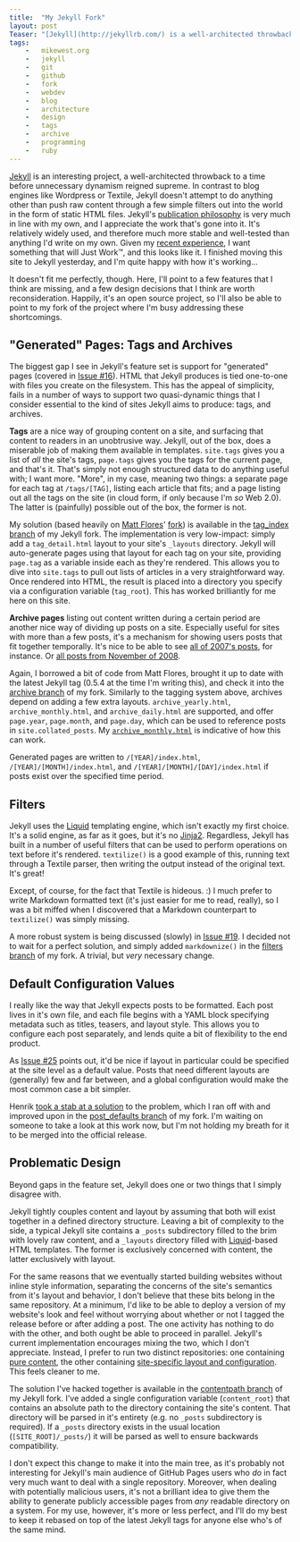 ```yaml
---
title:  "My Jekyll Fork"
layout: post
Teaser: "[Jekyll](http://jekyllrb.com/) is a well-architected throwback to a time before Wordpress, when men were men, and HTML was static.  I like the ideas it espouses, and have made a few improvements to it's core.  Here, I'll point out some highlights of my fork in the hopes that they see usage beyond this site."
tags:
    -   mikewest.org
    -   jekyll
    -   git
    -   github
    -   fork
    -   webdev
    -   blog
    -   architecture
    -   design
    -   tags
    -   archive
    -   programming
    -   ruby
---
```

[Jekyll](http://jekyllrb.com/) is an interesting project, a well-architected throwback to a time before unnecessary dynamism reigned supreme.  In contrast to blog engines like Wordpress or Textile, Jekyll doesn't attempt to do anything other than push raw content through a few simple filters out into the world in the form of static HTML files.  Jekyll's [publication philosophy][blh] is very much in line with my own, and I appreciate the work that's gone into it.  It's relatively widely used, and therefore much more stable and well-tested than anything I'd write on my own.  Given my [recent experience][yesterday], I want something that will Just Work™, and this looks like it.  I finished moving this site to Jekyll yesterday, and I'm quite happy with how it's working...

It doesn't fit me perfectly, though.  Here, I'll point to a few features that I think are missing, and a few design decisions that I think are worth reconsideration.  Happily, it's an open source project, so I'll also be able to point to my fork of the project where I'm busy addressing these shortcomings.

"Generated" Pages: Tags and Archives
------------------------------------

The biggest gap I see in Jekyll's feature set is support for "generated" pages (covered in [Issue #16][i16]).  HTML that Jekyll produces is tied one-to-one with files you create on the filesystem.  This has the appeal of simplicity, fails in a number of ways to support two quasi-dynamic things that I consider essential to the kind of sites Jekyll aims to produce: tags, and archives.

[i16]: http://github.com/mojombo/jekyll/issues#issue/16

**Tags** are a nice way of grouping content on a site, and surfacing that content to readers in an unobtrusive way.  Jekyll, out of the box, does a miserable job of making them available in templates.  `site.tags` gives you a list of _all_ the site's tags, `page.tags` gives you the tags for the current page, and that's it.  That's simply not enough structured data to do anything useful with; I want more.  "More", in my case, meaning two things: a separate page for each tag at `/tags/[TAG]`, listing each article that fits; and a page listing out all the tags on the site (in cloud form, if only because I'm _so_ Web 2.0).  The latter is (painfully) possible out of the box, the former is not.

My solution (based heavily on [Matt Flores][]' [fork][mffork]) is available in the [tag_index branch][tagindex] of my Jekyll fork.  The implementation is very low-impact: simply add a `tag_detail.html` layout to your site's `_layouts` directory.  Jekyll will auto-generate pages using that layout for each tag on your site, providing `page.tag` as a variable inside each as they're rendered.  This allows you to dive into `site.tags` to pull out lists of articles in a very straightforward way.  Once rendered into HTML, the result is placed into a directory you specify via a configuration variable (`tag_root`).  This has worked brilliantly for me here on this site.

[Matt Flores]:  http://matflores.com/
[mffork]:       http://github.com/matflores/jekyll/commit/abd0491c451b77bd119a0071457a362c35e6c2f6
[tagindex]:     http://github.com/mikewest/jekyll/tree/tag_index

**Archive pages** listing out content written during a certain period are another nice way of dividing up posts on a site.  Especially useful for sites with more than a few posts, it's a mechanism for showing users posts that fit together temporally.  It's nice to be able to see [all of 2007's posts][a2007], for instance.  Or [all posts from November of 2008][a200811].  

Again, I borrowed a bit of code from Matt Flores, brought it up to date with the latest Jekyll tag (0.5.4 at the time I'm writing this), and check it into the [archive branch][archive] of my fork.  Similarly to the tagging system above, archives depend on adding a few extra layouts.  `archive_yearly.html`, `archive_monthly.html`, and `archive_daily.html` are supported, and offer `page.year`, `page.month`, and `page.day`, which can be used to reference posts in `site.collated_posts`.  My [`archive_monthly.html`][am] is indicative of how this can work.

Generated pages are written to `/[YEAR]/index.html`, `/[YEAR]/[MONTH]/index.html`, and `/[YEAR]/[MONTH]/[DAY]/index.html` if posts exist over the specified time period.

[a2007]:    /2007
[a200811]:  /2008/11
[archive]:  http://github.com/mikewest/jekyll/tree/archive
[am]:       http://github.com/mikewest/mikewest.org/blob/master/_layouts/archive_monthly.html

Filters
-------

Jekyll uses the [Liquid][] templating engine, which isn't exactly my first choice.  It's a solid engine, as far as it goes, but it's no [Jinja2][].  Regardless, Jekyll has built in a number of useful filters that can be used to perform operations on text before it's rendered.  `textilize()` is a good example of this, running text through a Textile parser, then writing the output instead of the original text.  It's great!

Except, of course, for the fact that Textile is hideous.  :)  I much prefer to write Markdown formatted text (it's just easier for me to read, really), so I was a bit miffed when I discovered that a Markdown counterpart to `textilize()` was simply missing.

A more robust system is being discussed (slowly) in [Issue #19][i19].  I decided not to wait for a perfect solution, and simply added `markdownize()` in the [filters branch][filters] of my fork.  A trivial, but _very_ necessary change. 

[filters]:  http://github.com/mikewest/jekyll/tree/filters
[Jinja2]:   http://jinja.pocoo.org/2/
[i19]:      http://github.com/mojombo/jekyll/issues#issue/19

Default Configuration Values
----------------------------

I really like the way that Jekyll expects posts to be formatted.  Each post lives in it's own file, and each file begins with a YAML block specifying metadata such as titles, teasers, and layout style.  This allows you to configure each post separately, and lends quite a bit of flexibility to the end product.

As [Issue #25][i25] points out, it'd be nice if layout in particular could be specified at the site level as a default value.  Posts that need different layouts are (generally) few and far between, and a global configuration would make the most common case a bit simpler.

Henrik [took a stab at a solution][hcommit] to the problem, which I ran off with and improved upon in the [post_defaults branch][postdefaults] of my fork.  I'm waiting on someone to take a look at this work now, but I'm not holding my breath for it to be merged into the official release.

[hcommit]:      http://github.com/henrik/jekyll/commit/77bf31c42c25c2f87c215348a816b730104fe820
[postdefaults]: http://github.com/mikewest/jekyll/tree/post_defaults
[i25]:          http://github.com/mojombo/jekyll/issues#issue/19

Problematic Design
------------------

Beyond gaps in the feature set, Jekyll does one or two things that I simply disagree with.

Jekyll tightly couples content and layout by assuming that both will exist together in a defined directory structure.  Leaving a bit of complexity to the side, a typical Jekyll site contains a `_posts` subdirectory filled to the brim with lovely raw content, and a `_layouts` directory filled with [Liquid][]-based HTML templates.  The former is exclusively concerned with content, the latter exclusively with layout.

For the same reasons that we eventually started building websites without inline style information, separating the concerns of the site's semantics from it's layout and behavior, I don't believe that these bits belong in the same repository.  At a minimum, I'd like to be able to deploy a version of my website's look and feel without worrying about whether or not I tagged the release before or after adding a post.  The one activity has nothing to do with the other, and both ought be able to proceed in parallel.  Jekyll's current implementation encourages mixing the two, which I don't appreciate.  Instead, I prefer to run two distinct repositories: one containing [pure content][mgc], the other containing [site-specific layout and configuration][org].  This feels cleaner to me.

The solution I've hacked together is available in the [contentpath branch][contentpath] of my Jekyll fork.  I've added a single configuration variable (`content_root`) that contains an absolute path to the directory containing the site's content.  That directory will be parsed in it's entirety (e.g. no `_posts` subdirectory is required).  If a `_posts` directory exists in the usual location (`[SITE_ROOT]/_posts/`) it will be parsed as well to ensure backwards compatibility.  

I don't expect this change to make it into the main tree, as it's probably not interesting for Jekyll's main audience of GitHub Pages users who _do_ in fact very much want to deal with a single repository.  Moreover, when dealing with potentially malicious users, it's not a brilliant idea to give them the ability to generate publicly accessible pages from _any_ readable directory on a system.  For my use, however, it's more or less perfect, and I'll do my best to keep it rebased on top of the latest Jekyll tags for anyone else who's of the same mind.

[contentpath]: http://github.com/mikewest/jekyll/tree/contentpath

[blh]: http://tom.preston-werner.com/2008/11/17/blogging-like-a-hacker.html
[yesterday]: http://twitter.com/mikewest/status/4605321990
[Liquid]: http://www.liquidmarkup.org/
[mgc]: http://github.com/mikewest/mgc/
[org]: http://github.com/mikewest/mikewest.org/
